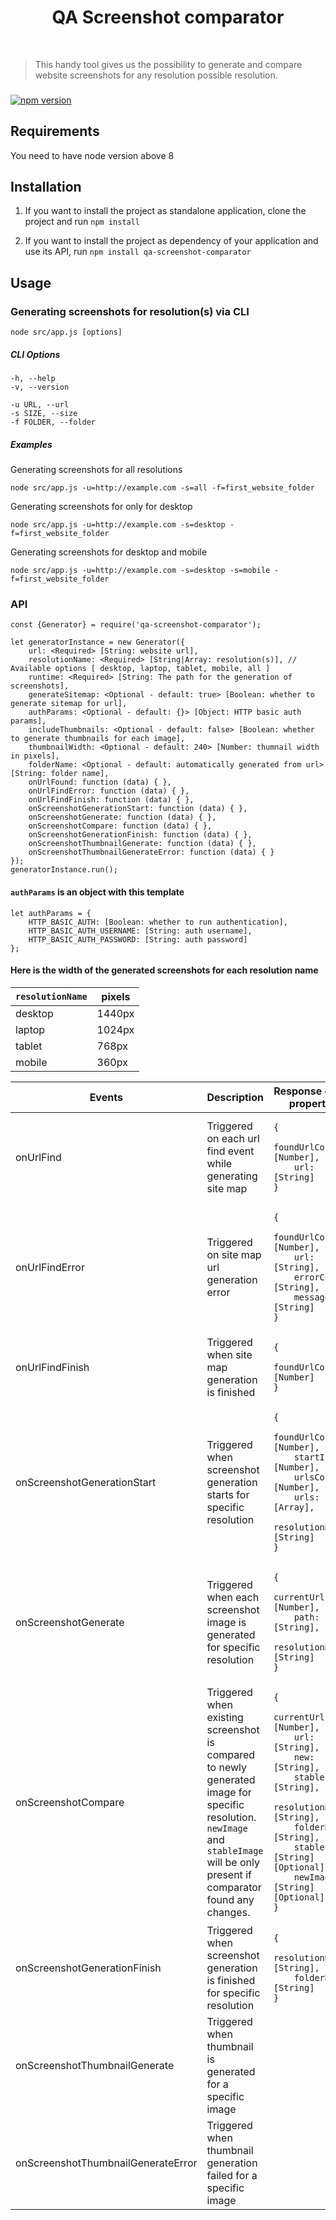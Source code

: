 <p align="center">
    <h1 align="center">
    QA Screenshot comparator
    </h1>
    <br>
</p>

> This handy tool gives us the possibility to generate and compare website screenshots for any resolution possible resolution.

###

[![npm version](https://badge.fury.io/js/1.0.3.svg)](https://www.npmjs.com/package/qa-screenshot-comparator)

## Requirements

You need to have node version above 8

## Installation

1. If you want to install the project as standalone application, clone the project and run `npm install`

2. If you want to install the project as dependency of your application and use its API, run `npm install qa-screenshot-comparator`

## Usage

### Generating screenshots for resolution(s) via CLI

```
node src/app.js [options]
```
##### CLI Options

    -h, --help
    -v, --version

    -u URL, --url
    -s SIZE, --size
    -f FOLDER, --folder

##### Examples
Generating screenshots for all resolutions
```
node src/app.js -u=http://example.com -s=all -f=first_website_folder
```

Generating screenshots for only for desktop
```
node src/app.js -u=http://example.com -s=desktop -f=first_website_folder
```

Generating screenshots for desktop and mobile
```
node src/app.js -u=http://example.com -s=desktop -s=mobile -f=first_website_folder
```

### API
```node
const {Generator} = require('qa-screenshot-comparator');

let generatorInstance = new Generator({
    url: <Required> [String: website url],
    resolutionName: <Required> [String|Array: resolution(s)], // Available options [ desktop, laptop, tablet, mobile, all ]
    runtime: <Required> [String: The path for the generation of screenshots],
    generateSitemap: <Optional - default: true> [Boolean: whether to generate sitemap for url],
    authParams: <Optional - default: {}> [Object: HTTP basic auth params],
    includeThumbnails: <Optional - default: false> [Boolean: whether to generate thumbnails for each image],
    thumbnailWidth: <Optional - default: 240> [Number: thumnail width in pixels],
    folderName: <Optional - default: automatically generated from url> [String: folder name],
    onUrlFound: function (data) { },
    onUrlFindError: function (data) { },
    onUrlFindFinish: function (data) { },
    onScreenshotGenerationStart: function (data) { },
    onScreenshotGenerate: function (data) { },
    onScreenshotCompare: function (data) { },
    onScreenshotGenerationFinish: function (data) { },
    onScreenshotThumbnailGenerate: function (data) { },
    onScreenshotThumbnailGenerateError: function (data) { }
});
generatorInstance.run();
```

#### `authParams` is an object with this template
```node
let authParams = {
    HTTP_BASIC_AUTH: [Boolean: whether to run authentication],
    HTTP_BASIC_AUTH_USERNAME: [String: auth username],
    HTTP_BASIC_AUTH_PASSWORD: [String: auth password]
};
```

#### Here is the width of the generated screenshots for each resolution name

| `resolutionName`  | pixels |
-----------|-------
| desktop  | 1440px |
| laptop   | 1024px |
| tablet   | 768px  |
| mobile   | 360px  |

<table>
    <tr>
        <th>Events</th>
        <th>Description</th>
        <th>Response object properties</th>
    </tr>
    <tbody>
    <tr>
        <td>onUrlFind</td>
        <td>Triggered on each url find event while generating site map</td>
        <td>
            <pre><code>{
    foundUrlCount: [Number], 
    url: [String]
}</code></pre>
        </td>
    </tr>
    <tr>
        <td>onUrlFindError</td>
        <td>Triggered on site map url generation error</td>
        <td>
            <pre><code>{
    foundUrlCount: [Number], 
    url: [String],
    errorCode: [String],
    message: [String]
}</code></pre>
        </td>
    </tr>
    <tr>
        <td>onUrlFindFinish</td>
        <td>Triggered when site map generation is finished</td>
        <td>
            <pre><code>{
    foundUrlCount: [Number]
}</code></pre>
                </td>
    </tr>
    <tr>
        <td>onScreenshotGenerationStart</td>
        <td>Triggered when screenshot generation starts for specific resolution</td>
        <td>
            <pre><code>{
    foundUrlCount: [Number], 
    startIndex: [Number],
    urlsCount: [Number],
    urls: [Array],
    resolutionName: [String]
}</code></pre>
                </td>
    </tr>
    <tr>
        <td>onScreenshotGenerate</td>
        <td>Triggered when each screenshot image is generated for specific resolution</td>
        <td>
            <pre><code>{
    currentUrlIndex: [Number], 
    path: [String],
    resolutionName: [String]
}</code></pre>
                </td>
    </tr>
    <tr>
        <td>onScreenshotCompare</td>
        <td>Triggered when existing screenshot is compared to newly generated image for specific resolution. <code>newImage</code> and <code>stableImage</code> will be only present if comparator found any changes.</td>
        <td>
            <pre><code>{
    currentUrlIndex: [Number],
    url: [String],
    new: [String],
    stable: [String],
    resolutionName: [String],
    folderName: [String],
    stableImage: [String][Optional],
    newImage: [String][Optional]
}</code></pre>
                </td>
    </tr>
    <tr>
        <td>onScreenshotGenerationFinish</td>
        <td>Triggered when screenshot generation is finished for specific resolution</td>
        <td>
            <pre><code>{
    resolutionName: [String], 
    folderName: [String]
}</code></pre>
        </td>
    </tr>
    <tr>
        <td>onScreenshotThumbnailGenerate</td>
        <td>Triggered when thumbnail is generated for a specific image</td>
        <td></td>
    </tr>
    <tr>
        <td>onScreenshotThumbnailGenerateError</td>
        <td>Triggered when thumbnail generation failed for a specific image</td>
        <td></td>
    </tr>
    </tbody>
</table>
